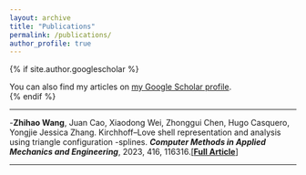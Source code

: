 ```yaml
---
layout: archive
title: "Publications"
permalink: /publications/
author_profile: true
---
```


{% if site.author.googlescholar %}
  <div class="wordwrap">You can also find my articles on <a href="{{site.author.googlescholar}}">my Google Scholar profile</a>.</div>
{% endif %}

<!-- ### 2023 -->
---
 -**Zhihao Wang**, Juan Cao, Xiaodong Wei, Zhonggui Chen, Hugo Casquero, Yongjie Jessica Zhang. Kirchhoff–Love shell representation and analysis using triangle configuration -splines. ***Computer Methods in Applied Mechanics and Engineering***, 2023, 416, 116316.[[**Full Article**]](https://www.sciencedirect.com/science/article/abs/pii/S0045782523004401)
 

 ---



<!-- {% include base_path %}

{% for post in site.publications reversed %}
  {% include archive-single.html %}
{% endfor %} -->
